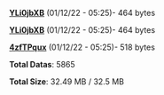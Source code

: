 [**YLi0jbXB**](/data/YLi0jbXB.txt) (01/12/22 - 05:25)- 464 bytes

[**YLi0jbXB**](/data/YLi0jbXB.txt) (01/12/22 - 05:25)- 464 bytes

[**4zfTPqux**](/data/4zfTPqux.txt) (01/12/22 - 05:25)- 518 bytes

**Total Datas**: 5865

**Total Size**: 32.49 MB / 32.5 MB